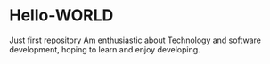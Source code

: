 # Hello-WORLD
Just first repository
Am enthusiastic about Technology and software development, hoping to learn and enjoy developing.
